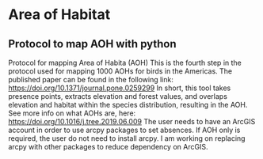 # Area of Habitat
 ## Protocol to map AOH with python

Protocol for mapping Area of Habita (AOH)
This is the fourth step in the protocol used for mapping 1000 AOHs for birds in the Americas.
The published paper can be found in the following link: https://doi.org/10.1371/journal.pone.0259299
In short, this tool takes presence points, extracts elevation and forest values, and overlaps elevation and habitat within the species distribution, resulting in the AOH. See more info on what AOHs are, here: https://doi.org/10.1016/j.tree.2019.06.009
The user needs to have an ArcGIS account in order to use arcpy packages to set absences. If AOH only is required, the user do not need to install arcpy. I am working on replacing arcpy with other packages to reduce dependency on ArcGIS.

